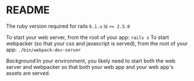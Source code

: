 # README

The ruby version required for rails `6.1.x` is `>= 2.5.0`

To start your web server, from the root of your app: `rails s`
To start webpacker (so that your css and javascript is served), from the root of your app: `./bin/webpack-dev-server` 

*Background*:In your environment, you likely need to start both the web server and webpacker so that both your web app and your web app's assets are served. 

